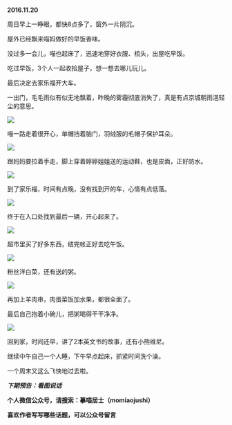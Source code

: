 **2016.11.20**

周日早上一睁眼，都快8点多了，窗外一片阴沉。

屋外已经飘来喵妈做好的早饭香味。

没过多一会儿，喵也起床了，迅速地穿好衣服、梳头，出屋吃早饭。

吃过早饭，3个人一起收拾屋子，想一想去哪儿玩儿。

最后决定去家乐福开大车。

一出门，毛毛雨似有似无地飘着，昨晚的雾霾彻底消失了，真是有点京城朝雨浥轻尘的意思。

![](http://upload-images.jianshu.io/upload_images/51001-b5ed28c942b220b2.jpg)


喵一路走着很开心，单帽挡着脑门，羽绒服的毛帽子保护耳朵。

![](http://upload-images.jianshu.io/upload_images/51001-4daed191f2dcd047.jpg)


跟妈妈要拉着手走，脚上穿着婷婷姐姐送的运动鞋，也是皮面，正好防水。

![](http://upload-images.jianshu.io/upload_images/51001-b88c08ca5b1add75.jpg)


到了家乐福，时间有点晚，没有找到开的车，心情有点低落。

![](http://upload-images.jianshu.io/upload_images/51001-7ec31f9011202e78.jpg)


终于在入口处找到最后一辆，开心起来了。

![](http://upload-images.jianshu.io/upload_images/51001-6c58012c620b7498.jpg)


超市里买了好多东西，结完帐正好去吃午饭。

![](http://upload-images.jianshu.io/upload_images/51001-2daf87fceed15034.jpg)


粉丝洋白菜，还有送的粥。

![](http://upload-images.jianshu.io/upload_images/51001-77c45f4a7df9261a.jpg)


再加上羊肉串，肉蛋菜饭加水果，都很全面了。

最后自己抱着小碗儿，把粥喝得干干净净。

![](http://upload-images.jianshu.io/upload_images/51001-ba15ef9bdce7607d.jpg)


回到家，时间还早，讲了2本英文书的故事，还有小熊维尼。

继续中午自己一个人睡，下午早点起床，抓紧时间洗个澡。

一个周末又这么飞快地过去啦。


***下期预告：看图说话***


**个人微信公众号，请搜索：摹喵居士（momiaojushi）**

**喜欢作者写写哪些话题，可以公众号留言**

